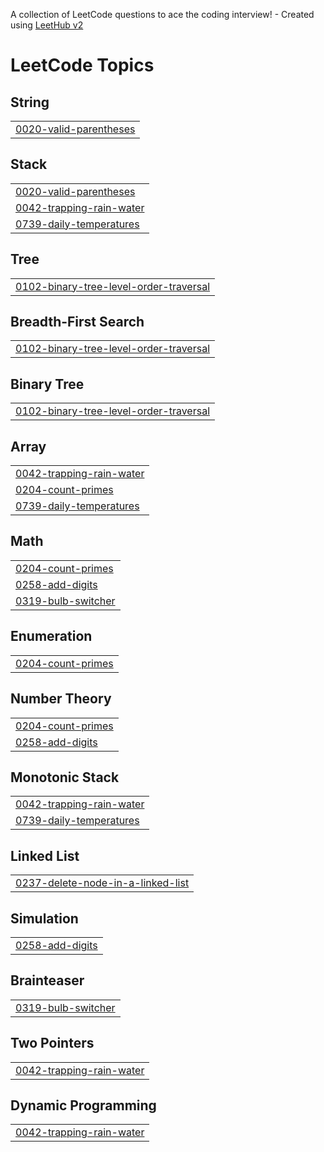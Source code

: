 A collection of LeetCode questions to ace the coding interview! - Created using [LeetHub v2](https://github.com/arunbhardwaj/LeetHub-2.0)
<!---LeetCode Topics Start-->
# LeetCode Topics
## String
|  |
| ------- |
| [0020-valid-parentheses](https://github.com/Dowlathnisa-SB/LEETCODE/tree/master/0020-valid-parentheses) |
## Stack
|  |
| ------- |
| [0020-valid-parentheses](https://github.com/Dowlathnisa-SB/LEETCODE/tree/master/0020-valid-parentheses) |
| [0042-trapping-rain-water](https://github.com/Dowlathnisa-SB/LEETCODE/tree/master/0042-trapping-rain-water) |
| [0739-daily-temperatures](https://github.com/Dowlathnisa-SB/LEETCODE/tree/master/0739-daily-temperatures) |
## Tree
|  |
| ------- |
| [0102-binary-tree-level-order-traversal](https://github.com/Dowlathnisa-SB/LEETCODE/tree/master/0102-binary-tree-level-order-traversal) |
## Breadth-First Search
|  |
| ------- |
| [0102-binary-tree-level-order-traversal](https://github.com/Dowlathnisa-SB/LEETCODE/tree/master/0102-binary-tree-level-order-traversal) |
## Binary Tree
|  |
| ------- |
| [0102-binary-tree-level-order-traversal](https://github.com/Dowlathnisa-SB/LEETCODE/tree/master/0102-binary-tree-level-order-traversal) |
## Array
|  |
| ------- |
| [0042-trapping-rain-water](https://github.com/Dowlathnisa-SB/LEETCODE/tree/master/0042-trapping-rain-water) |
| [0204-count-primes](https://github.com/Dowlathnisa-SB/LEETCODE/tree/master/0204-count-primes) |
| [0739-daily-temperatures](https://github.com/Dowlathnisa-SB/LEETCODE/tree/master/0739-daily-temperatures) |
## Math
|  |
| ------- |
| [0204-count-primes](https://github.com/Dowlathnisa-SB/LEETCODE/tree/master/0204-count-primes) |
| [0258-add-digits](https://github.com/Dowlathnisa-SB/LEETCODE/tree/master/0258-add-digits) |
| [0319-bulb-switcher](https://github.com/Dowlathnisa-SB/LEETCODE/tree/master/0319-bulb-switcher) |
## Enumeration
|  |
| ------- |
| [0204-count-primes](https://github.com/Dowlathnisa-SB/LEETCODE/tree/master/0204-count-primes) |
## Number Theory
|  |
| ------- |
| [0204-count-primes](https://github.com/Dowlathnisa-SB/LEETCODE/tree/master/0204-count-primes) |
| [0258-add-digits](https://github.com/Dowlathnisa-SB/LEETCODE/tree/master/0258-add-digits) |
## Monotonic Stack
|  |
| ------- |
| [0042-trapping-rain-water](https://github.com/Dowlathnisa-SB/LEETCODE/tree/master/0042-trapping-rain-water) |
| [0739-daily-temperatures](https://github.com/Dowlathnisa-SB/LEETCODE/tree/master/0739-daily-temperatures) |
## Linked List
|  |
| ------- |
| [0237-delete-node-in-a-linked-list](https://github.com/Dowlathnisa-SB/LEETCODE/tree/master/0237-delete-node-in-a-linked-list) |
## Simulation
|  |
| ------- |
| [0258-add-digits](https://github.com/Dowlathnisa-SB/LEETCODE/tree/master/0258-add-digits) |
## Brainteaser
|  |
| ------- |
| [0319-bulb-switcher](https://github.com/Dowlathnisa-SB/LEETCODE/tree/master/0319-bulb-switcher) |
## Two Pointers
|  |
| ------- |
| [0042-trapping-rain-water](https://github.com/Dowlathnisa-SB/LEETCODE/tree/master/0042-trapping-rain-water) |
## Dynamic Programming
|  |
| ------- |
| [0042-trapping-rain-water](https://github.com/Dowlathnisa-SB/LEETCODE/tree/master/0042-trapping-rain-water) |
<!---LeetCode Topics End-->
